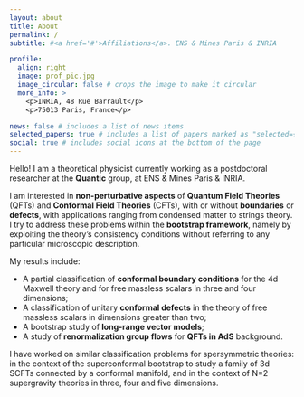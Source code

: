 ```yaml
---
layout: about
title: About
permalink: /
subtitle: #<a href='#'>Affiliations</a>. ENS & Mines Paris & INRIA

profile:
  align: right
  image: prof_pic.jpg
  image_circular: false # crops the image to make it circular
  more_info: >
    <p>INRIA, 48 Rue Barrault</p>
    <p>75013 Paris, France</p>

news: false # includes a list of news items
selected_papers: true # includes a list of papers marked as "selected={true}"
social: true # includes social icons at the bottom of the page
---
```



Hello! I am a theoretical physicist currently working as a postdoctoral researcher at the **Quantic** group, at ENS & Mines Paris & INRIA.

I am interested in **non-perturbative aspects** of **Quantum Field Theories** (QFTs) and **Conformal Field Theories** (CFTs), with or without **boundaries** or **defects**, with applications ranging from condensed matter to strings theory. I try to address these problems within the **bootstrap framework**, namely by exploiting the theory’s consistency conditions without referring to any particular microscopic description.

My results include: 

  - A partial classification of **conformal boundary conditions** for the 4d Maxwell theory and for free massless scalars in three and four dimensions;
  - A classification of unitary **conformal defects** in the theory of free massless scalars in dimensions greater than two;
  - A bootstrap study of **long-range vector models**;
  - A study of **renormalization group flows** for **QFTs in AdS** background.
  
I have worked on similar classification problems for spersymmetric theories: in the context of the superconformal bootstrap to study a family of 3d SCFTs connected by a conformal manifold, and in the context of N=2 supergravity theories in three, four and five dimensions.

